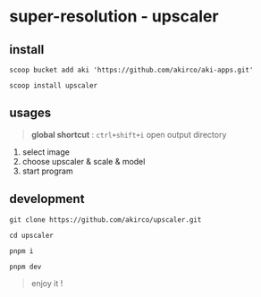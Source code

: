 # super-resolution - upscaler

## install

```
scoop bucket add aki 'https://github.com/akirco/aki-apps.git'

scoop install upscaler
```

## usages

> **global shortcut** : `ctrl+shift+i` open output directory

1. select image
2. choose upscaler & scale & model
3. start program

## development

```shell
git clone https://github.com/akirco/upscaler.git

cd upscaler

pnpm i

pnpm dev
```

> enjoy it !
